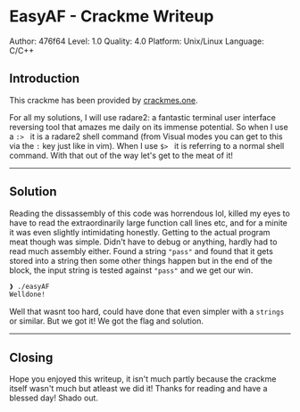 # EasyAF - Crackme Writeup

Author: 476f64
Level: 1.0
Quality: 4.0
Platform: Unix/Linux
Language: C/C++

## Introduction

This crackme has been provided by [crackmes.one](https://crackmes.one).

For all my solutions, I will use radare2: a fantastic terminal user interface
reversing tool that amazes me daily on its immense potential. So when I use a
`:> ` it is a radare2 shell command (from Visual modes you can get to this via
the `:` key just like in vim). When I use `$> ` it is referring to a normal shell
command. With that out of the way let's get to the meat of it!

---

## Solution

Reading the dissassembly of this code was horrendous lol, killed my eyes to have
to read the extraordinarily large function call lines etc, and for a minite it 
was even slightly intimidating honestly. Getting to the actual program meat though
was simple. Didn't have to debug or anything, hardly had to read much assembly
either. Found a string `"pass"` and found that it gets stored into a string
then some other things happen but in the end of the block, the input string is
tested against `"pass"` and we get our win.

```bash
❱ ./easyAF
Welldone!
```

Well that wasnt too hard, could have done that even simpler with a `strings` or
similar. But we got it! We got the flag and solution.

---

## Closing

Hope you enjoyed this writeup, it isn't much partly because the crackme itself
wasn't much but atleast we did it! Thanks for reading and have a blessed day!
Shado out.
